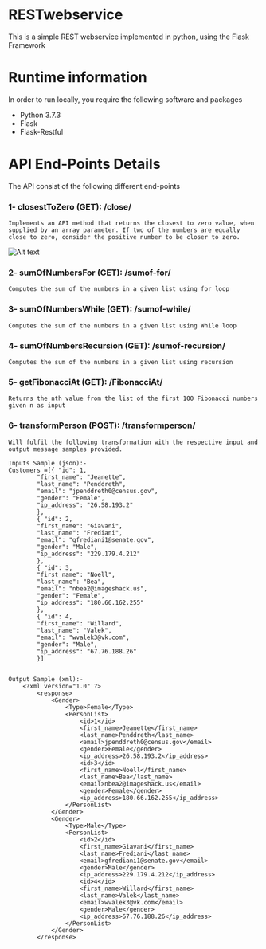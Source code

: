 # RESTwebservice
This is a simple REST webservice implemented in python, using the Flask Framework

# Runtime information
In order to run locally, you require the following software and packages
- Python 3.7.3
- Flask
- Flask-Restful

# API End-Points Details
The API consist of the following different end-points

### 1- closestToZero (GET): /close/
    Implements an API method that returns the closest to zero value, when supplied by an array parameter. If two of the numbers are equally close to zero, consider the positive number to be closer to zero.
    
![Alt text](/relative/path/to/images/endpoint1_test_result.jpg?raw=true "Optional Title")

### 2- sumOfNumbersFor (GET): /sumof-for/
    Computes the sum of the numbers in a given list using for loop

### 3- sumOfNumbersWhile (GET): /sumof-while/
    Computes the sum of the numbers in a given list using While loop

### 4- sumOfNumbersRecursion (GET): /sumof-recursion/
    Computes the sum of the numbers in a given list using recursion

### 5- getFibonacciAt (GET): /FibonacciAt/
    Returns the nth value from the list of the first 100 Fibonacci numbers given n as input

### 6- transformPerson (POST): /transformperson/
    Will fulfil the following transformation with the respective input and output message samples provided.

    Inputs Sample (json):-
    Customers =[{ "id": 1, 
            "first_name": "Jeanette", 
            "last_name": "Penddreth", 
            "email": "jpenddreth0@census.gov", 
            "gender": "Female", 
            "ip_address": "26.58.193.2" 
            }, 
            { "id": 2, 
            "first_name": "Giavani", 
            "last_name": "Frediani", 
            "email": "gfrediani1@senate.gov", 
            "gender": "Male", 
            "ip_address": "229.179.4.212" 
            }, 
            { "id": 3, 
            "first_name": "Noell", 
            "last_name": "Bea", 
            "email": "nbea2@imageshack.us", 
            "gender": "Female", 
            "ip_address": "180.66.162.255" 
            }, 
            { "id": 4, 
            "first_name": "Willard", 
            "last_name": "Valek", 
            "email": "wvalek3@vk.com", 
            "gender": "Male", 
            "ip_address": "67.76.188.26" 
            }]

            
    Output Sample (xml):- 
        <?xml version="1.0" ?>
            <response>
                <Gender>
                    <Type>Female</Type>
                    <PersonList>
                        <id>1</id>
                        <first_name>Jeanette</first_name>
                        <last_name>Penddreth</last_name>
                        <email>jpenddreth0@census.gov</email>
                        <gender>Female</gender>
                        <ip_address>26.58.193.2</ip_address>
                        <id>3</id>
                        <first_name>Noell</first_name>
                        <last_name>Bea</last_name>
                        <email>nbea2@imageshack.us</email>
                        <gender>Female</gender>
                        <ip_address>180.66.162.255</ip_address>
                    </PersonList>
                </Gender>
                <Gender>
                    <Type>Male</Type>
                    <PersonList>
                        <id>2</id>
                        <first_name>Giavani</first_name>
                        <last_name>Frediani</last_name>
                        <email>gfrediani1@senate.gov</email>
                        <gender>Male</gender>
                        <ip_address>229.179.4.212</ip_address>
                        <id>4</id>
                        <first_name>Willard</first_name>
                        <last_name>Valek</last_name>
                        <email>wvalek3@vk.com</email>
                        <gender>Male</gender>
                        <ip_address>67.76.188.26</ip_address>
                    </PersonList>
                </Gender>
            </response>
